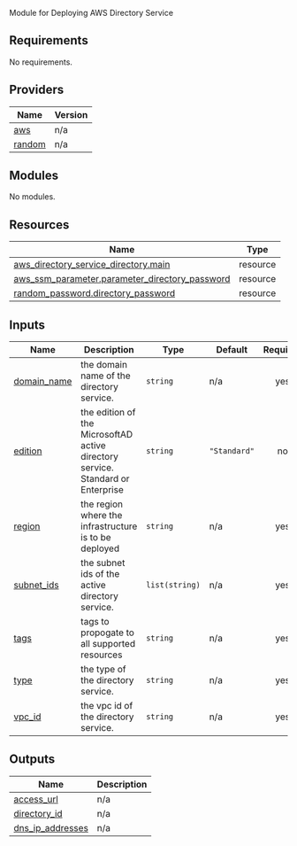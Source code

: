 Module for Deploying AWS Directory Service 

## Requirements

No requirements.

## Providers

| Name | Version |
|------|---------|
| <a name="provider_aws"></a> [aws](#provider\_aws) | n/a |
| <a name="provider_random"></a> [random](#provider\_random) | n/a |

## Modules

No modules.

## Resources

| Name | Type |
|------|------|
| [aws_directory_service_directory.main](https://registry.terraform.io/providers/hashicorp/aws/latest/docs/resources/directory_service_directory) | resource |
| [aws_ssm_parameter.parameter_directory_password](https://registry.terraform.io/providers/hashicorp/aws/latest/docs/resources/ssm_parameter) | resource |
| [random_password.directory_password](https://registry.terraform.io/providers/hashicorp/random/latest/docs/resources/password) | resource |

## Inputs

| Name | Description | Type | Default | Required |
|------|-------------|------|---------|:--------:|
| <a name="input_domain_name"></a> [domain\_name](#input\_domain\_name) | the domain name of the directory service. | `string` | n/a | yes |
| <a name="input_edition"></a> [edition](#input\_edition) | the edition of the MicrosoftAD active directory service. Standard or Enterprise | `string` | `"Standard"` | no |
| <a name="input_region"></a> [region](#input\_region) | the region  where the infrastructure is to be deployed | `string` | n/a | yes |
| <a name="input_subnet_ids"></a> [subnet\_ids](#input\_subnet\_ids) | the subnet ids of the active directory service. | `list(string)` | n/a | yes |
| <a name="input_tags"></a> [tags](#input\_tags) | tags to propogate to all supported resources | `string` | n/a | yes |
| <a name="input_type"></a> [type](#input\_type) | the type of the directory service. | `string` | n/a | yes |
| <a name="input_vpc_id"></a> [vpc\_id](#input\_vpc\_id) | the vpc id of the  directory service. | `string` | n/a | yes |

## Outputs

| Name | Description |
|------|-------------|
| <a name="output_access_url"></a> [access\_url](#output\_access\_url) | n/a |
| <a name="output_directory_id"></a> [directory\_id](#output\_directory\_id) | n/a |
| <a name="output_dns_ip_addresses"></a> [dns\_ip\_addresses](#output\_dns\_ip\_addresses) | n/a |
